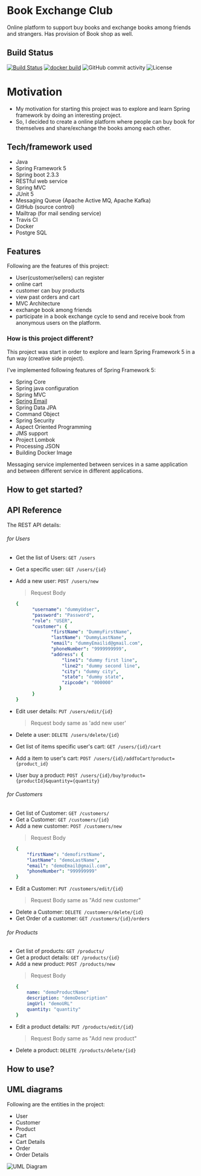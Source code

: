 # Book Exchange Club
Online platform to support buy books and exchange books among friends and strangers. Has provision of Book shop as well.

## Build Status

[![Build Status](https://travis-ci.com/shashank136/BookExchangeClub.svg?branch=master)](https://travis-ci.com/shashank136/BookExchangeClub)
[![docker build](https://img.shields.io/docker/cloud/build/shashank136/book-exchange-club)](https://cloud.docker.com/u/shashank136/repository/docker/shashank136/book-exchange-club)
![GitHub commit activity](https://img.shields.io/github/commit-activity/m/shashank136/BookExchangeClub?style=flat-square)
![License](https://img.shields.io/apm/l/vim-mode)

# Motivation

* My motivation for starting this project was to explore and learn Spring framework by doing an interesting project. 
* So, I decided to create a online platform where people can buy book for themselves and share/exchange the books among each other.

## Tech/framework used

* Java
* Spring Framework 5
* Spring boot 2.3.3
* RESTful web service
* Spring MVC
* JUnit 5
* Messaging Queue (Apache Active MQ, Apache Kafka)
* GitHub (source control)
* Mailtrap (for mail sending service)
* Travis CI
* Docker
* Postgre SQL

## Features

Following are the features of this project:
* User(customer/sellers) can register
* online cart
* customer can buy products
* view past orders and cart
* MVC Architecture
* exchange book among friends
* participate in a book exchange cycle to send and receive book from anonymous users on the platform.

### How is this project different?

This project was start in order to explore and learn Spring Framework 5 in a fun way (creative side project).

I've implemented following features of Spring Framework 5:

* Spring Core
* Spring java configuration
* Spring MVC
* [Spring Email](https://github.com/shashank136/BookExchangeClub-EmailApplication)
* Spring Data JPA
* Command Object
* Spring Security
* Aspect Oriented Programming
* JMS support 
* Project Lombok
* Processing JSON
* Building Docker Image

Messaging service implemented between services in a same application and between different service in different applications.

## How to get started?



## API Reference
The REST API details:
###### for Users
* Get the list of Users:
`GET /users`
* Get a specific user: 
`GET /users/{id}`
* Add a new user: 
`POST /users/new`
    > Request Body
    ```yml
    {
          "username": "dummyUdser",
          "password": "Password",
          "role": "USER",
          "customer": {
                 "firstName": "DummyFirstName",
                 "lastName": "DummyLastName",
                 "email": "dummyEmailid@gmail.com",
                 "phoneNumber": "9999999999",
                 "address": {
                     "line1": "dummy first line",
                     "line2": "dummy second line",
                     "city": "dummy city",
                     "state": "dummy state",
                     "zipcode": "000000"
                    }       
          } 
    }
    ```

* Edit user details:
`PUT /users/edit/{id}`
    > Request body same as 'add new user'
* Delete a user: 
`DELETE /users/delete/{id}`
* Get list of items specific user's cart:
`GET /users/{id}/cart`
* Add a item to user's cart:
`POST /users/{id}/addToCart?product={product_id}`
* User buy a product:
`POST /users/{id}/buy?product={productId}&quantity={quantity}`

###### for Customers
* Get list of Customer: 
`GET /customers/`
* Get a Customer:
`GET /customers/{id}`
* Add a new customer:
`POST /customers/new`
    > Request Body
    ```yml
    {
        "firstName": "demofirstName",
        "lastName": "demoLastName",
        "email": "demoEmail@gmail.com",
        "phoneNumber": "999999999"
    }
    ```
* Edit a Customer:
`PUT /customers/edit/{id}`
    > Request Body same as "Add new customer"
* Delete a Customer:
`DELETE /customers/delete/{id}`
* Get Order of a customer:
`GET /customers/{id}/orders`
###### for Products
* Get list of products: 
`GET /products/`
* Get a product details: 
`GET /products/{id}`
* Add a new product: 
`POST /products/new`
    > Request Body
    ```yml
    {
        name: "demoProductName"
        description: "demoDescription"
        imgUrl: "demoURL"
        quantity: "quantity"
    }
    ```
* Edit a product details: 
`PUT /products/edit/{id}`
    > Request Body same as "Add new product"
* Delete a product: 
`DELETE /products/delete/{id}`
## How to use?

## UML diagrams

Following are the entities in the project:
* User
* Customer
* Product
* Cart
* Cart Details
* Order
* Order Details

![UML Diagram](https://github.com/shashank136/BookExchangeClub/blob/master/resources/Database%20ER%20diagram.png)


